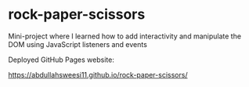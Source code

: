 # rock-paper-scissors

Mini-project where I learned how to add interactivity and manipulate the DOM using JavaScript listeners and events

Deployed GitHub Pages website:

https://abdullahsweesi11.github.io/rock-paper-scissors/
